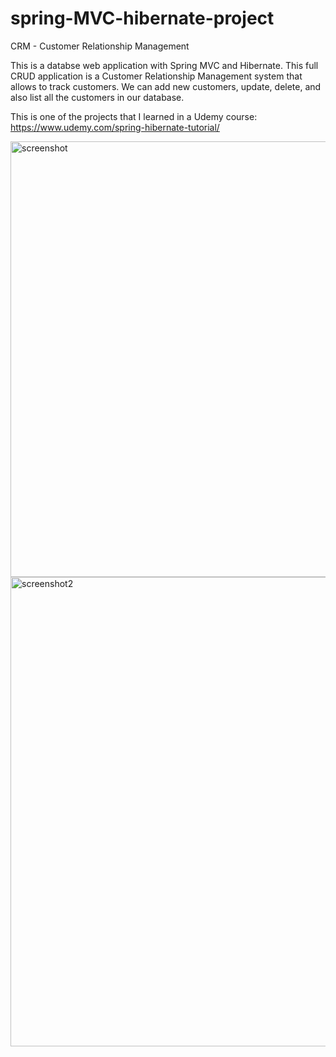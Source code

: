 # spring-MVC-hibernate-project
CRM - Customer Relationship Management

This is a databse web application with Spring MVC and Hibernate. This full CRUD application is a Customer Relationship Management
system that allows to track customers. We can add new customers, update, delete, and also list all the customers in our database.

This is one of the projects that I learned in a Udemy course: 
https://www.udemy.com/spring-hibernate-tutorial/


<img width="697" alt="screenshot" src="https://user-images.githubusercontent.com/24896690/42050390-cd92b2b6-7ad6-11e8-84d5-7ee4c74036aa.png">


<img width="751" alt="screenshot2" src="https://user-images.githubusercontent.com/24896690/42050392-cf01e108-7ad6-11e8-9c76-1f99818b3911.png">
